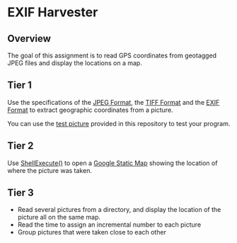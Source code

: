 # EXIF Harvester
## Overview

The goal of this assignment is to read GPS coordinates from geotagged JPEG files and display the locations on a map.

## Tier 1

Use the specifications of the [JPEG Format](https://en.wikipedia.org/wiki/JPEG), 
the [TIFF Format](https://en.wikipedia.org/wiki/Tagged_Image_File_Format) and the 
[EXIF Format](https://en.wikipedia.org/wiki/Exchangeable_image_file_format) to extract geographic coordinates from a picture.

You can use the [test picture](https://github.com/kbok/203-finals/blob/master/help/test3.jpg) provided in this repository to test
your program. 

## Tier 2

Use [ShellExecute()](https://msdn.microsoft.com/en-us/library/windows/desktop/bb762153(v=vs.85).aspx) to open a
[Google Static Map](http://stackoverflow.com/questions/1771879/url-for-multiple-markers-in-google-maps) showing the location of where
the picture was taken.

## Tier 3

 - Read several pictures from a directory, and display the location of the picture all on the same map.
 - Read the time to assign an incremental number to each picture
 - Group pictures that were taken close to each other
